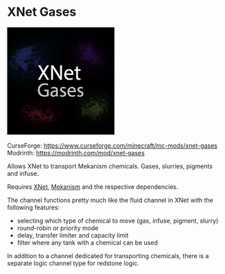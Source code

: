 # XNet Gases
<img src="src/main/resources/xnetgases.png" width="250px" height="250px">

CurseForge: https://www.curseforge.com/minecraft/mc-mods/xnet-gases  
Modrinth: https://modrinth.com/mod/xnet-gases

Allows XNet to transport Mekanism chemicals. Gases, slurries, pigments and infuse.

Requires [XNet](https://modrinth.com/mod/xnet), [Mekanism](https://modrinth.com/mod/mekanism) and the respective dependencies.

The channel functions pretty much like the fluid channel in XNet with the following features:
- selecting which type of chemical to move (gas, infuse, pigment, slurry)
- round-robin or priority mode
- delay, transfer limiter and capacity limit
- filter where any tank with a chemical can be used

In addition to a channel dedicated for transporting chemicals, there is a separate logic channel type for redstone logic.